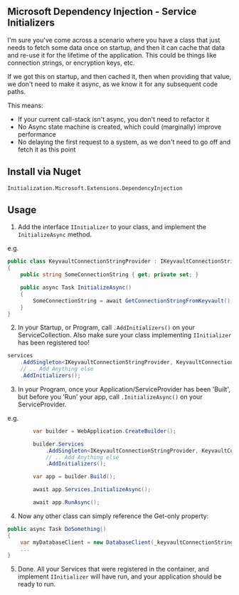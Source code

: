 ## Microsoft Dependency Injection - Service Initializers

I'm sure you've come across a scenario where you have a class that just needs to fetch some data once on startup, and then it can cache that data and re-use it for the lifetime of the application.
This could be things like connection strings, or encryption keys, etc.

If we got this on startup, and then cached it, then when providing that value, we don't need to make it async, as we know it for any subsequent code paths.

This means:

* If your current call-stack isn't async, you don't need to refactor it
* No Async state machine is created, which could (marginally) improve performance
* No delaying the first request to a system, as we don't need to go off and fetch it as this point

## Install via Nuget

 `Initialization.Microsoft.Extensions.DependencyInjection`

## Usage

1. Add the interface `IInitializer` to your class, and implement the `InitializeAsync` method.

e.g.

```csharp
public class KeyvaultConnectionStringProvider : IKeyvaultConnectionStringProvider, IInitializer
{
    public string SomeConnectionString { get; private set; }

    public async Task InitializeAsync()
    {
        SomeConnectionString = await GetConnectionStringFromKeyvault();
    }
}
```

2. In your Startup, or Program, call `.AddInitializers()` on your ServiceCollection. Also make sure your class implementing `IInitializer` has been registered too!

```csharp
services
    .AddSingleton<IKeyvaultConnectionStringProvider, KeyvaultConnectionStringProvider>()
    // .. Add Anything else
    .AddInitializers();
```

3. In your Program, once your Application/ServiceProvider has been 'Built', but before you 'Run' your app, call `.InitializeAsync()` on your ServiceProvider.

e.g.

```csharp
        var builder = WebApplication.CreateBuilder();

        builder.Services
            .AddSingleton<IKeyvaultConnectionStringProvider, KeyvaultConnectionStringProvider>()
            // .. Add Anything else
            .AddInitializers();

        var app = builder.Build();

        await app.Services.InitializeAsync();

        await app.RunAsync();
```

4. Now any other class can simply reference the Get-only property:

```csharp
public async Task DoSomething()
{
    var myDatabaseClient = new DatabaseClient(_keyvaultConnectionStringProvider.SomeConnectionString);
    ...
}
```

5. Done. All your Services that were registered in the container, and implement `IInitializer` will have run, and your application should be ready to run.
